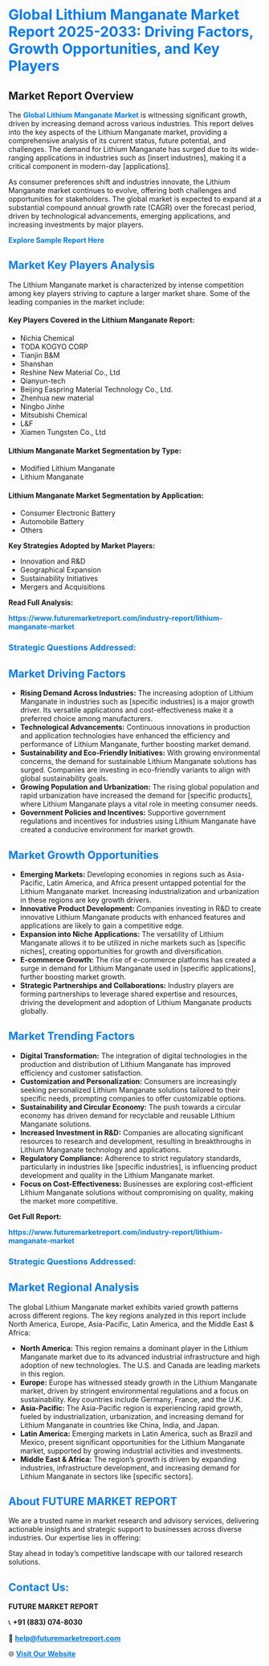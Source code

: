<h1 style="color: #007BFF;">Global Lithium Manganate Market Report 2025-2033: Driving Factors, Growth Opportunities, and Key Players</h1>

<section id="overview">
<h2>Market Report Overview</h2>
<p>The <a href="https://www.futuremarketreport.com/industry-report/lithium-manganate-market" style="color: #007BFF; text-decoration: none;"><strong>Global Lithium Manganate Market</strong></a> is witnessing significant growth, driven by increasing demand across various industries. This report delves into the key aspects of the Lithium Manganate market, providing a comprehensive analysis of its current status, future potential, and challenges. The demand for Lithium Manganate has surged due to its wide-ranging applications in industries such as [insert industries], making it a critical component in modern-day [applications].</p>
<p>As consumer preferences shift and industries innovate, the Lithium Manganate market continues to evolve, offering both challenges and opportunities for stakeholders. The global market is expected to expand at a substantial compound annual growth rate (CAGR) over the forecast period, driven by technological advancements, emerging applications, and increasing investments by major players.</p>
</section>

<section id="overview">
<p><a href="https://www.futuremarketreport.com/request-sample/reportId=47302" style="color: #007BFF; text-decoration: none;"><strong>Explore Sample Report Here</strong></a></p>
</section>

<section id="key-players">
<h2 style="color: #007BFF;">Market Key Players Analysis</h2>
<p>The Lithium Manganate market is characterized by intense competition among key players striving to capture a larger market share. Some of the leading companies in the market include:</p>
<h4>Key Players Covered in the Lithium Manganate Report:</h4>
<ul><li>Nichia Chemical</li><li>TODA KOGYO CORP</li><li>Tianjin B&amp;M</li><li>Shanshan</li><li>Reshine New Material Co., Ltd</li><li>Qianyun-tech</li><li>Beijing Easpring Material Technology Co., Ltd.</li><li>Zhenhua new material</li><li>Ningbo Jinhe</li><li>Mitsubishi Chemical</li><li>L&amp;F</li><li>Xiamen Tungsten Co., Ltd</li></ul>
<h4>Lithium Manganate Market Segmentation by Type:</h4>
<ul><li>Modified Lithium Manganate</li><li>Lithium Manganate</li></ul>

<h4>Lithium Manganate Market Segmentation by Application:</h4>
<ul><li>Consumer Electronic Battery</li><li>Automobile Battery</li><li>Others</li></ul>
<p><strong>Key Strategies Adopted by Market Players:</strong></p>
<ul>
<li>Innovation and R&D</li>
<li>Geographical Expansion</li>
<li>Sustainability Initiatives</li>
<li>Mergers and Acquisitions</li>
</ul>
</section>

<section>
<p><strong>Read Full Analysis: </strong></p><a href="https://www.futuremarketreport.com/industry-report/lithium-manganate-market" style="color: #007BFF; text-decoration: none;"><strong>https://www.futuremarketreport.com/industry-report/lithium-manganate-market</strong></a>
<h3 style="color: #007BFF;">Strategic Questions Addressed:</h3>
</section>

<section id="driving-factors">
<h2 style="color: #007BFF;">Market Driving Factors</h2>
<ul>
<li><strong>Rising Demand Across Industries:</strong> The increasing adoption of Lithium Manganate in industries such as [specific industries] is a major growth driver. Its versatile applications and cost-effectiveness make it a preferred choice among manufacturers.</li>
<li><strong>Technological Advancements:</strong> Continuous innovations in production and application technologies have enhanced the efficiency and performance of Lithium Manganate, further boosting market demand.</li>
<li><strong>Sustainability and Eco-Friendly Initiatives:</strong> With growing environmental concerns, the demand for sustainable Lithium Manganate solutions has surged. Companies are investing in eco-friendly variants to align with global sustainability goals.</li>
<li><strong>Growing Population and Urbanization:</strong> The rising global population and rapid urbanization have increased the demand for [specific products], where Lithium Manganate plays a vital role in meeting consumer needs.</li>
<li><strong>Government Policies and Incentives:</strong> Supportive government regulations and incentives for industries using Lithium Manganate have created a conducive environment for market growth.</li>
</ul>
</section>

<section id="growth-opportunities">
<h2 style="color: #007BFF;">Market Growth Opportunities</h2>
<ul>
<li><strong>Emerging Markets:</strong> Developing economies in regions such as Asia-Pacific, Latin America, and Africa present untapped potential for the Lithium Manganate market. Increasing industrialization and urbanization in these regions are key growth drivers.</li>
<li><strong>Innovative Product Development:</strong> Companies investing in R&D to create innovative Lithium Manganate products with enhanced features and applications are likely to gain a competitive edge.</li>
<li><strong>Expansion into Niche Applications:</strong> The versatility of Lithium Manganate allows it to be utilized in niche markets such as [specific niches], creating opportunities for growth and diversification.</li>
<li><strong>E-commerce Growth:</strong> The rise of e-commerce platforms has created a surge in demand for Lithium Manganate used in [specific applications], further boosting market growth.</li>
<li><strong>Strategic Partnerships and Collaborations:</strong> Industry players are forming partnerships to leverage shared expertise and resources, driving the development and adoption of Lithium Manganate products globally.</li>
</ul>
</section>

<section id="trending-factors">
<h2 style="color: #007BFF;">Market Trending Factors</h2>
<ul>
<li><strong>Digital Transformation:</strong> The integration of digital technologies in the production and distribution of Lithium Manganate has improved efficiency and customer satisfaction.</li>
<li><strong>Customization and Personalization:</strong> Consumers are increasingly seeking personalized Lithium Manganate solutions tailored to their specific needs, prompting companies to offer customizable options.</li>
<li><strong>Sustainability and Circular Economy:</strong> The push towards a circular economy has driven demand for recyclable and reusable Lithium Manganate solutions.</li>
<li><strong>Increased Investment in R&D:</strong> Companies are allocating significant resources to research and development, resulting in breakthroughs in Lithium Manganate technology and applications.</li>
<li><strong>Regulatory Compliance:</strong> Adherence to strict regulatory standards, particularly in industries like [specific industries], is influencing product development and quality in the Lithium Manganate market.</li>
<li><strong>Focus on Cost-Effectiveness:</strong> Businesses are exploring cost-efficient Lithium Manganate solutions without compromising on quality, making the market more competitive.</li>
</ul>
</section>

<section>
<p><strong>Get Full Report: </strong></p><a href="https://www.futuremarketreport.com/industry-report/lithium-manganate-market" style="color: #007BFF; text-decoration: none;"><strong>https://www.futuremarketreport.com/industry-report/lithium-manganate-market</strong></a>
<h3 style="color: #007BFF;">Strategic Questions Addressed:</h3>
</section>


<section id="regional-analysis">
<h2 style="color: #007BFF;">Market Regional Analysis</h2>
<p>The global Lithium Manganate market exhibits varied growth patterns across different regions. The key regions analyzed in this report include North America, Europe, Asia-Pacific, Latin America, and the Middle East & Africa:</p>
<ul>
<li><strong>North America:</strong> This region remains a dominant player in the Lithium Manganate market due to its advanced industrial infrastructure and high adoption of new technologies. The U.S. and Canada are leading markets in this region.</li>
<li><strong>Europe:</strong> Europe has witnessed steady growth in the Lithium Manganate market, driven by stringent environmental regulations and a focus on sustainability. Key countries include Germany, France, and the U.K.</li>
<li><strong>Asia-Pacific:</strong> The Asia-Pacific region is experiencing rapid growth, fueled by industrialization, urbanization, and increasing demand for Lithium Manganate in countries like China, India, and Japan.</li>
<li><strong>Latin America:</strong> Emerging markets in Latin America, such as Brazil and Mexico, present significant opportunities for the Lithium Manganate market, supported by growing industrial activities and investments.</li>
<li><strong>Middle East & Africa:</strong> The region’s growth is driven by expanding industries, infrastructure development, and increasing demand for Lithium Manganate in sectors like [specific sectors].</li>
</ul>
</section>

<footer>
<h2 style="color: #007BFF;">About FUTURE MARKET REPORT</h2>
<p>We are a trusted name in market research and advisory services, delivering actionable insights and strategic support to businesses across diverse industries. Our expertise lies in offering:</p>

<p>Stay ahead in today’s competitive landscape with our tailored research solutions.</p>

<h2 style="color: #007BFF;">Contact Us:</h2>
<p><strong>FUTURE MARKET REPORT</strong></p>
<p>📞 <strong>+91 (883) 074-8030</strong></p>
<p>📧 <strong><a href="mailto:help@futuremarketreport.com" style="color: #007BFF;">help@futuremarketreport.com</a></strong></p>
<p>🌐 <strong><a href="https://www.futuremarketreport.com/" style="color: #007BFF;">Visit Our Website</a></strong></p>
</footer>
